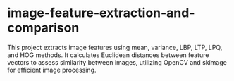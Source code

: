 # image-feature-extraction-and-comparison
 This project extracts image features using mean, variance, LBP, LTP, LPQ, and HOG methods. It calculates Euclidean distances between feature vectors to assess similarity between images, utilizing OpenCV and skimage for efficient image processing.
